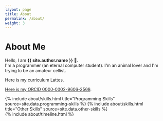 ```yaml
---
layout: page
title: About
permalink: /about/
weight: 3
---
```


# **About Me**

Hello, I am **{{ site.author.name }}** :wave:.<br>
I'm a programmer (an eternal computer student). I'm an animal lover and I'm trying to be an amateur cellist.

[Here is my curriculum Lattes](http://lattes.cnpq.br/9266478603595600).

[Here is my ORCID 0000-0002-9606-2569](https://orcid.org/0000-0002-9606-2569).


<div class="row">
{% include about/skills.html title="Programming Skills" source=site.data.programming-skills %}
{% include about/skills.html title="Other Skills" source=site.data.other-skills %}
</div>

<div class="row">
{% include about/timeline.html %}
</div>
